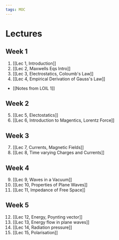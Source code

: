 ```yaml
---
tags: MOC
---
```


# Lectures

## Week 1
1. [[Lec 1, Introduction]]
2. [[Lec 2, Maxwells Eqs Intro]]
3. [[Lec 3, Electrostatics, Coloumb's Law]]
4. [[Lec 4, Empirical Derivation of Gauss's Law]]

- [[Notes from LOIL 1]]

## Week 2
5. [[Lec 5, Electostatics]]
6. [[Lec 6, Introduction to Magentics, Lorentz Force]]

## Week 3
7. [[Lec 7, Currents, Magnetic Fields]]
8. [[Lec 8, Time varying Charges and Currents]]

## Week 4
9. [[Lec 9, Waves in a Vacuum]]
10. [[Lec 10, Properties of Plane Waves]]
11. [[Lec 11, Impedance of Free Space]]

## Week 5
12. [[Lec 12, Energy, Poynting vector]]
13. [[Lec 13, Energy flow in plane waves]]
14. [[Lec 14, Radiation pressure]]
15. [[Lec 15, Polarisation]]
